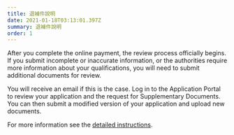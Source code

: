 ```yaml
---
title: 退補件說明
date: 2021-01-18T03:13:01.397Z
summary: 退補件說明
order: 1
---
```



After you complete the online payment, the review process officially begins. If you submit incomplete or inaccurate information, or the authorities require more information about your qualifications, you will need to submit additional documents for review.

You will receive an email if this is the case. Log in to the Application Portal to review your application and the request for Supplementary Documents. You can then submit a modified version of your application and upload new documents.

For more information see the [detailed instructions](/en/application/#submitting-additional-documents--rejection).
